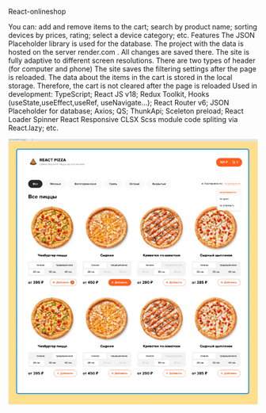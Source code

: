 React-onlineshop

You can:
add and remove items to the cart;
search by product name;
sorting devices by prices, rating;
select a device category;
etc.
Features
The JSON Placeholder library is used for the database. The project with the data is hosted on the server render.com . All changes are saved there.
The site is fully adaptive to different screen resolutions. There are two types of header (for computer and phone)
The site saves the filtering settings after the page is reloaded.
The data about the items in the cart is stored in the local storage. Therefore, the cart is not cleared after the page is reloaded
Used in development:
TypeScript;
React JS v18;
Redux Toolkit,
Hooks (useState,useEffect,useRef, useNavigate...);
React Router v6;
JSON Placeholder for database;
Axios;
QS;
ThunkApi;
Sceleton preload;
React Loader Spinner
React Responsive
CLSX
Scss module
code spliting via React.lazy;
etc.

![Alt text](src/assets/img/readme.png)
